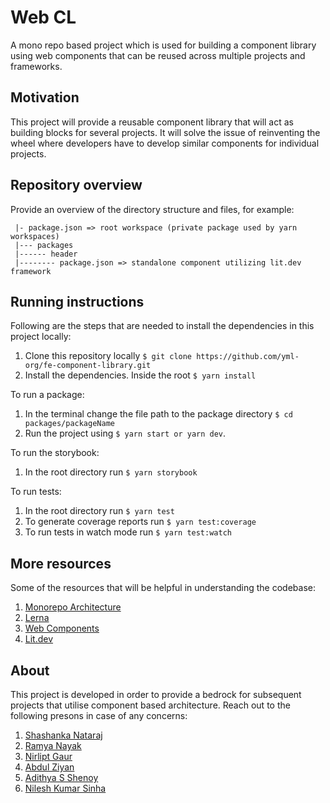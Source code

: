 # Web CL

A mono repo based project which is used for building a component library using web components that can be reused across multiple projects and frameworks.

## Motivation

This project will provide a reusable component library that will act as building blocks for several projects. It will solve the issue of reinventing the wheel where developers have to develop similar components for individual projects.

## Repository overview

Provide an overview of the directory structure and files, for example:

```
 |- package.json => root workspace (private package used by yarn workspaces) 
 |--- packages 
 |------ header 
 |-------- package.json => standalone component utilizing lit.dev framework
 ```

## Running instructions

Following are the steps that are needed to install the dependencies in this project locally:

1. Clone this repository locally `$ git clone https://github.com/yml-org/fe-component-library.git`
2. Install the dependencies. Inside the root `$ yarn install`

To run a package:

1. In the terminal change the file path to the package directory `$ cd packages/packageName`
2. Run the project using `$ yarn start or yarn dev`.

To run the storybook:

1. In the root directory run `$ yarn storybook`

To run tests:

1. In the root directory run `$ yarn test`
2. To generate coverage reports run `$ yarn test:coverage`
3. To run tests in watch mode run `$ yarn test:watch`

## More resources

Some of the resources that will be helpful in understanding the codebase:

1. [Monorepo Architecture](https://www.toptal.com/front-end/guide-to-monorepos)
2. [Lerna](https://lerna.js.org/docs/getting-started)
3. [Web Components](https://developer.mozilla.org/en-US/docs/Web/Web_Components)
4. [Lit.dev](https://lit.dev/docs/)

## About

This project is developed in order to provide a bedrock for subsequent projects that utilise component based architecture.
Reach out to the following presons in case of any concerns:

1. [Shashanka Nataraj](https://github.com/ShashankaNataraj)
2. [Ramya Nayak](https://github.com/Ramyarnayak)
3. [Nirlipt Gaur](https://github.com/ng22792yml)
4. [Abdul Ziyan](https://github.com/Ziyan7)
5. [Adithya S Shenoy](https://github.com/AadiShenoy)
6. [Nilesh Kumar Sinha](https://github.com/NileshSinhaYML)
